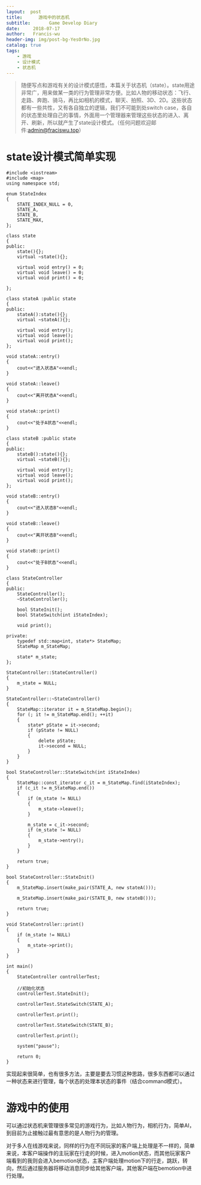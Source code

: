```yaml
---
layout:  post
title:		游戏中的状态机
subtitle:		Game Develop Diary
date:     2018-07-17
author:   Francis-wu
header-img: img/post-bg-YesOrNo.jpg
catalog: true
tags:
    - 游戏
    - 设计模式
    - 状态机
---
```

>随便写点和游戏有关的设计模式感悟，本篇关于状态机（state）。state用途非常广，用来做某一类的行为管理非常方便。比如人物的移动状态：飞行、走路、奔跑、骑马，再比如相机的模式，聊天、拍照、3D、2D。这些状态都有一些共性，又有各自独立的逻辑，我们不可能到处switch case，各自的状态里处理自己的事情，外面用一个管理器来管理这些状态的进入、离开、刷新，所以就产生了state设计模式。（任何问题欢迎邮件:[admin@fraciswu.top](admin@fraciswu.top)）

# state设计模式简单实现
```
#include <iostream>
#include <map>
using namespace std;

enum StateIndex
{
	STATE_INDEX_NULL = 0,
	STATE_A,
	STATE_B,
	STATE_MAX,
};

class state
{
public:
	state(){};
	virtual ~state(){};

	virtual void entry() = 0;
	virtual void leave() = 0;
	virtual void print() = 0;

};

class stateA :public state
{
public:
	stateA():state(){};
	virtual ~stateA(){};

	virtual void entry();
	virtual void leave();
	virtual void print();
};

void stateA::entry()
{
	cout<<"进入状态A"<<endl;
}

void stateA::leave()
{
	cout<<"离开状态A"<<endl;
}

void stateA::print()
{
	cout<<"处于A状态"<<endl;
}

class stateB :public state
{
public:
	stateB():state(){};
	virtual ~stateB(){};

	virtual void entry();
	virtual void leave();
	virtual void print();
};

void stateB::entry()
{
	cout<<"进入状态B"<<endl;
}

void stateB::leave()
{
	cout<<"离开状态B"<<endl;
}

void stateB::print()
{
	cout<<"处于B状态"<<endl;
}

class StateController
{
public:
	StateController();
	~StateController();

	bool StateInit();
	bool StateSwitch(int iStateIndex);
	
	void print();

private:
	typedef std::map<int, state*> StateMap;
	StateMap m_StateMap;

	state* m_state;
};

StateController::StateController()
{
	m_state = NULL;
}

StateController::~StateController()
{
	StateMap::iterator it = m_StateMap.begin();
	for (; it != m_StateMap.end(); ++it)
	{
		state* pState = it->second;
		if (pState != NULL)
		{
			delete pState;
			it->second = NULL;
		}
	}
}

bool StateController::StateSwitch(int iStateIndex)
{
	StateMap::const_iterator c_it = m_StateMap.find(iStateIndex);
	if (c_it != m_StateMap.end())
	{
		if (m_state != NULL)
		{
			m_state->leave();
		}

		m_state = c_it->second;
		if (m_state != NULL)
		{
			m_state->entry();
		}
	}

	return true;
}

bool StateController::StateInit()
{
	m_StateMap.insert(make_pair(STATE_A, new stateA()));

	m_StateMap.insert(make_pair(STATE_B, new stateB()));

	return true;
}

void StateController::print()
{
	if (m_state != NULL)
	{
		m_state->print();
	}
}

int main()
{
	StateController controllerTest;

	//初始化状态
	controllerTest.StateInit();

	controllerTest.StateSwitch(STATE_A);

	controllerTest.print();

	controllerTest.StateSwitch(STATE_B);

	controllerTest.print();

	system("pause");

	return 0;
}
```
实现起来很简单，也有很多方法，主要是要去习惯这种思路，很多东西都可以通过一种状态来进行管理，每个状态的处理本状态的事件（结合command模式）。

# 游戏中的使用
可以通过状态机来管理很多常见的游戏行为，比如人物行为，相机行为，简单AI，到目前为止接触过最有意思的是人物行为的管理。

对于多人在线游戏来说，同样的行为在不同玩家的客户端上处理是不一样的，简单来说，本客户端操作的主玩家在行走的时候，进入motion状态，而其他玩家客户端看到的我则会进入bemotion状态，主客户端处理motion下的行走，跳跃，转向，然后通过服务器将移动消息同步给其他客户端，其他客户端在bemotion中进行处理。

